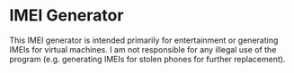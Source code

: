 # IMEI Generator
This IMEI generator is intended primarily for entertainment or generating IMEIs for virtual machines. I am not responsible for any illegal use of the program (e.g. generating IMEIs for stolen phones for further replacement).
